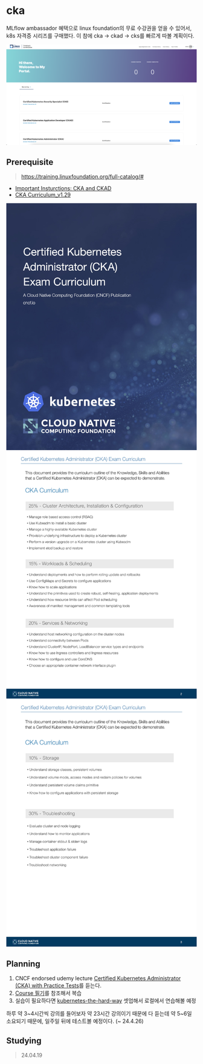 # cka


MLflow ambassador 혜택으로 linux foundation의 무료 수강권을 얻을 수 있어서, k8s 자격증 시리즈를 구매했다.
이 참에 cka -> ckad -> cks를 빠르게 따볼 계획이다.
<!--more-->


![](/images/cka2.png)

## Prerequisite

> https://training.linuxfoundation.org/full-catalog/#

- [Important Insturctions: CKA and CKAD](https://docs.linuxfoundation.org/tc-docs/certification/tips-cka-and-ckad)
- [CKA Curriculum_v1.29](https://github.com/cncf/curriculum/blob/master/CKA_Curriculum_v1.29.pdf)



<center>

![](/images/CKA_Curriculum_v1.29-0.jpg)
![](/images/CKA_Curriculum_v1.29-1.jpg)
![](/images/CKA_Curriculum_v1.29-2.jpg)

</center>

## Planning


1. CNCF endorsed udemy lecture [Certified Kubernetes Administrator (CKA) with Practice Tests](https://www.udemy.com/course/certified-kubernetes-administrator-with-practice-tests/)를 듣는다.
2. [Course 필기](https://github.com/kodekloudhub/certified-kubernetes-administrator-course)를 참조해서 복습
3. 실습이 필요하다면 [kubernetes-the-hard-way](https://github.com/kelseyhightower/kubernetes-the-hard-way/tree/master) 셋업해서 로컬에서 연습해볼 예정


하루 약 3~4시간씩 강의를 들어보자 약 23시간 강의이기 때문에 다 듣는데 약 5~6일 소요되기 때문에, 일주일 뒤에 테스트볼 예정이다. (~ 24.4.26)

## Studying
> 24.04.19





